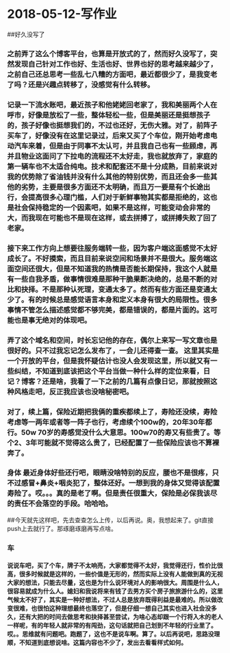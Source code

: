 # 2018-05-12-写作业
##好久没写了
### 之前弄了这么个博客平台，也算是开放式的了，然而好久没写了，突然发现自己针对工作也好、生活也好、世界也好的思考越来越少了，之前自己还总思考一些乱七八糟的方面吧，最近都很少了，是我变老了吗？还是兴趣点转移了，没感觉有什么转移。
### 记录一下流水账吧，最近孩子和他姥姥回老家了，我和美丽两个人在呼市，好像是放松了一些，整体轻松一些，但是美丽还是挺想孩子的，孩子好像也挺想我们的，不过也还好，无伤大雅。对了，前阵子买车了，好像没有在这里记录过，后来又买了个车位，刚开始考虑电动汽车来着，但是由于同事不太认可，并且我自己也有一些顾虑，再并且物业这面问了下拉电的流程还不太好走，我也就放弃了，家庭的第一辆车也不太适合纯电。技术和配套还不是十分成熟，目前来说对我的优势除了省油钱并没有什么其他的特别优势，而且还会多一些其他的劣势，主要是很多方面还不太明确，而且万一要是有个长途出行，会提高很多心理门槛，人们对于新鲜事物其实都是拒绝的，这也是社会保持稳定的一个因素吧，如果不是这样，可能变动会非常的大，而我现在可能也不是现在这样，或去拼搏了，或拼搏失败了回了老家。
### 接下来工作方向上想要往服务端转一些，因为客户端这面感觉不太好成长了。不好摸索，而且目前来说空间和场景并不是很大。服务端这面空间还很大，但是不知道我的热情是否能长期保持，我这个人就是有一些自我矛盾，做事情很难是那种干脆果断决绝的，总是不断的对比和抉择。不是那种认死理，变通太多了。然而有些方面还是变通太少了。有的时候总是感觉语言本身和定义本身有很大的局限性。很多事情不管怎么描述感觉都不够完美，都是错误的，都是片面的。这可能也是事无绝对的体现吧。
### 弄了这个域名和空间，时长忘记他的存在，偶尔上来写一写文章也是很好的。只不过我忘记怎么发布了，一会儿还得查一查。 这里其实是一个开放的平台，但是我怀疑估计也没人会发现这里，所以就又有一些纠结，不知道到底该把这个平台当做一种什么样的定位来看，日记？博客？还是啥，我看了一下之前的几篇有点像日记，那就按照这种风格走吧，反正我应该也没啥秘密吧。
### 对了，续上篇，保险近期把我俩的重疾都续上了，寿险还没续，寿险考虑等一两年或者等一阵子也行，考虑续个100w的，20年30年都行。50w 70岁的寿感觉没什么大意思。100w70的寿又有些贵了。等个2、3年可能就不觉得这么贵了，已经配置了一些保险应该也不算裸奔了。
### 身体 最近身体好些还行吧，眼睛没啥特别的反应，腰也不是很疼，只不过感冒+鼻炎+咽炎犯了，整体还好。一想到我的身体又觉得该配置寿险了。哎。。。真的是老了啊。但是责任很重大，保险是必保我该尽的责任不会落空的手段。哈哈哈。
##今天就先这样吧，先去查查怎么上传，以后再说。奥，我想起来了。git直接push上去就行了。那琢磨琢磨再写点啥。
### 车
#### 说说车吧，买了个车，牌子不太响亮，大家都觉得不太好，我觉得还行，性价比很高，很多时候就是这样的，一些价值是无形的，然而实际上没有人能做到真的无视大家的想法，只能去尽量，这也是为什么说环境对人的影响很大。周围是什么人，很容易就成为什么人。媳妇和我说将来有钱了去男方买个房子旅旅游什么的，这里气候太不好了，其实是一种好想法，不过人总是放弃既得利益是最难的。所以做改变很难，也很怕这种理想最终也落空了，但是仔细一想自己其实也进入社会没多久，还有大把的时间去做思考和抉择甚至尝试，为啥心态却跟一个行将入木的老人一样呢，有的年轻人就非常的有闯劲，这句话就把自己划到不年轻的行业里了。哎。。思维就有问题吧。跑题了，这也不是说车啊。算了。以后再说吧，思路没理顺，不知道到底想说啥。这篇内容也不少了，发出去看看样式如何。


